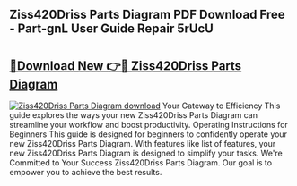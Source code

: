 ## Ziss420Driss Parts Diagram PDF Download Free - Part-gnL User Guide Repair 5rUcU

# <h2><a href="http://dfnu4h.blite.top/?on=Ziss420Driss+Parts+Diagram">🔗Download New 👉🔴 Ziss420Driss Parts Diagram</a></h2>

[![Ziss420Driss Parts Diagram download](https://i.imgur.com/lujVjoI.png)](http://dfnu4h.blite.top/?on=Ziss420Driss+Parts+Diagram)
Your Gateway to Efficiency This guide explores the ways your new Ziss420Driss Parts Diagram can streamline your workflow and boost productivity. Operating Instructions for Beginners This guide is designed for beginners to confidently operate your new Ziss420Driss Parts Diagram. With features like list of features, your new Ziss420Driss Parts Diagram is designed to simplify your tasks. We're Committed to Your Success Ziss420Driss Parts Diagram. Our goal is to empower you to achieve the best results.
